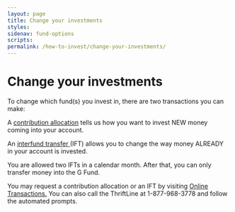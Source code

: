 ```yaml
---
layout: page
title: Change your investments
styles:
sidenav: fund-options
scripts:
permalink: /how-to-invest/change-your-investments/
---
```


# Change your investments

To change which fund(s) you invest in, there are two transactions you can make:

 A [contribution allocation](#) tells us how you want to invest NEW money coming into your account.

An [interfund transfer ](#)(IFT) allows you to change the way money ALREADY in your account is invested.

You are allowed two IFTs in a calendar month. After that, you can only transfer money into the G Fund.

You may request a contribution allocation or an IFT by visiting [Online Transactions.](tsp.gov/tsp/login.html) You can also call the ThriftLine at 1-877-968-3778 and follow the automated prompts.
